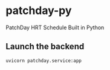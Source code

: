 # patchday-py

PatchDay HRT Schedule Built in Python

## Launch the backend

```shell
uvicorn patchday.service:app
```
